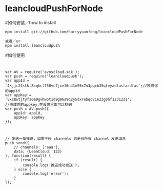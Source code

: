 # leancloudPushForNode
#如何安装／how to install

    npm install git://github.com/harryyuanfeng/leancloudPushForNode

    或者／or
    npm install leancloudpush

#如何使用
#
    var AV = require('avoscloud-sdk');
    var push = require('leancloudpush');
    var appId = '4kjjc24stkt8sqkct758vc7jvv16n41m95x7n3pqcb35qteyadfasfasdfas';//换成你的appid
    var appKey = 'vxc8wtjtyfs0a9gvhwot1d9g96s9q2y5dxrebqov1n23g0bf1231231';
    //换成你的appkey,在设置里面可以找到
    var push = AV.push({
        appId: appId,
        appKey: appKey
    });
#
    // 发送一条推送，如果不传 channels 则是给所有 channel 发送消息
    push.send({
        // channels: ['aaa'],
        data: {LeanCloud: 123}
    }, function(result) {
        if (result) {
            console.log('推送成功发送');
        } else {
            console.log('error');
        }
    });
#
